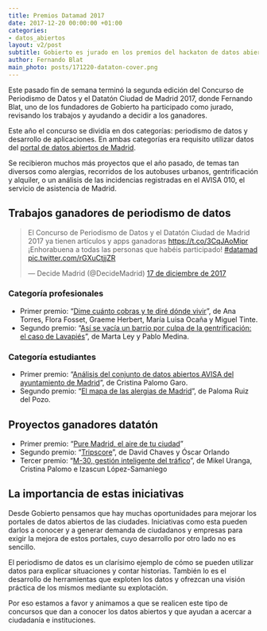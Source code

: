 ```yaml
---
title: Premios Datamad 2017
date: 2017-12-20 00:00:00 +01:00
categories:
- datos_abiertos
layout: v2/post
subtitle: Gobierto es jurado en los premios del hackaton de datos abiertos de Madrid
author: Fernando Blat
main_photo: posts/171220-dataton-cover.png
---
```


Este pasado fin de semana terminó la segunda edición del Concurso de Periodismo de Datos y el Datatón Ciudad de Madrid 2017, donde Fernando Blat, uno de los fundadores de Gobierto ha participado como jurado, revisando los trabajos y ayudando a decidir a los ganadores.

Este año el concurso se dividía en dos categorías: periodismo de datos y desarrollo de aplicaciones. En ambas categorías era requisito utilizar datos del [portal de datos abiertos de Madrid](http://datos.madrid.es/portal/site/egob/).

Se recibieron muchos más proyectos que el año pasado, de temas tan diversos como alergias, recorridos de los autobuses urbanos, gentrificación y alquiler, o un análisis de las incidencias registradas en el AVISA 010, el servicio de asistencia de Madrid.

## Trabajos ganadores de periodismo de datos

<blockquote class="twitter-tweet" data-lang="es"><p lang="es" dir="ltr">El Concurso de Periodismo de Datos y el Datatón Ciudad de Madrid 2017 ya tienen artículos y apps ganadoras <a href="https://t.co/3CqJAoMipr">https://t.co/3CqJAoMipr</a><br>¡Enhorabuena a todas las personas que habéis participado! <a href="https://twitter.com/hashtag/datamad?src=hash&amp;ref_src=twsrc%5Etfw">#datamad</a> <a href="https://t.co/rGXuCtjjZR">pic.twitter.com/rGXuCtjjZR</a></p>&mdash; Decide Madrid (@DecideMadrid) <a href="https://twitter.com/DecideMadrid/status/942320290805223424?ref_src=twsrc%5Etfw">17 de diciembre de 2017</a></blockquote>
<script async src="https://platform.twitter.com/widgets.js" charset="utf-8"></script>

### Categoría profesionales

- Primer premio: “[Dime cuánto cobras y te diré dónde vivir](http://alquilarenelcentro.lol/)”, de Ana Torres, Flora Fosset, Graeme Herbert, María Luisa Ocaña y Miguel Tinte.
- Segundo premio: “[Así se vacía un barrio por culpa de la gentrificación: el caso de Lavapiés](http://www.elmundo.es/grafico/madrid/2017/08/06/596cdf3ee2704e07148b45eb.html)”, de Marta Ley y Pablo Medina.

### Categoría estudiantes

- Primer premio: “[Análisis del conjunto de datos abiertos AVISA del ayuntamiento de Madrid](https://cpalomogaro.github.io/avisa/)”, de Cristina Palomo Garo.
- Segundo premio: “[El mapa de las alergias de Madrid](http://www.abc.es/espana/madrid/abci-mapa-alergias-madrid-201610020124_noticia.html)”, de Paloma Ruiz del Pozo.

## Proyectos ganadores datatón

- Primer premio: “[Pure Madrid, el aire de tu ciudad](https://play.google.com/store/apps/details?id=com.albaitdevs.puremadrid)”
- Segundo premio: “[Tripscore](http://tripscore.lab.oeg-upm.net/)”, de David Chaves y Óscar Orlando
- Tercer premio: “[M-30, gestión inteligente del tráfico](https://muranga.shinyapps.io/dataton17_m30int/)”, de Mikel Uranga, Cristina Palomo e Izascun López-Samaniego

## La importancia de estas iniciativas

Desde Gobierto pensamos que hay muchas oportunidades para mejorar los portales de datos abiertos de las ciudades. Iniciativas como esta pueden darlos a conocer y a generar demanda de ciudadanos y empresas para exigir la mejora de estos portales, cuyo desarrollo por otro lado no es sencillo.

El periodismo de datos es un clarísimo ejemplo de cómo se pueden utilizar datos para explicar situaciones y contar historias. También lo es el desarrollo de herramientas que exploten los datos y ofrezcan una visión práctica de los mismos mediante su explotación.

Por eso estamos a favor y animamos a que se realicen este tipo de concursos que dan a conocer los datos abiertos y que ayudan a acercar a ciudadanía e instituciones.
